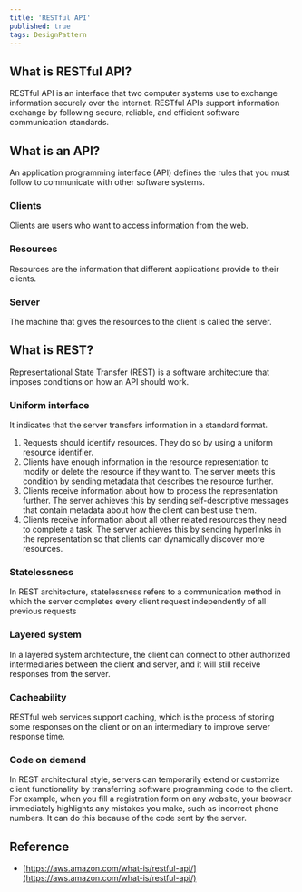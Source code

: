 ```yaml
---
title: 'RESTful API'
published: true
tags: DesignPattern
---
```


## What is RESTful API?

RESTful API is an interface that two computer systems use to exchange
information securely over the internet. RESTful APIs support information
exchange by following secure, reliable, and efficient software communication
standards.

## What is an API?

An application programming interface (API) defines the rules that you must
follow to communicate with other software systems.

### Clients

Clients are users who want to access information from the web.

### Resources

Resources are the information that different applications provide to their
clients.

### Server

The machine that gives the resources to the client is called the server.

## What is REST?

Representational State Transfer (REST) is a software architecture that imposes
conditions on how an API should work.

### Uniform interface

It indicates that the server transfers information in a standard format.

1. Requests should identify resources. They do so by using a uniform resource identifier.
2. Clients have enough information in the resource representation to modify or delete the resource if they want to. The server meets this condition by sending metadata that describes the resource further.
3. Clients receive information about how to process the representation further. The server achieves this by sending self-descriptive messages that contain metadata about how the client can best use them.
4. Clients receive information about all other related resources they need to complete a task. The server achieves this by sending hyperlinks in the representation so that clients can dynamically discover more resources.

### Statelessness

In REST architecture, statelessness refers to a communication method in which the server completes every client request independently of all previous requests

### Layered system

In a layered system architecture, the client can connect to other authorized intermediaries between the client and server, and it will still receive responses from the server.

### Cacheability

RESTful web services support caching, which is the process of storing some responses on the client or on an intermediary to improve server response time.

### Code on demand

In REST architectural style, servers can temporarily extend or customize
client functionality by transferring software programming code to the client.
For example, when you fill a registration form on any website, your browser
immediately highlights any mistakes you make, such as incorrect phone numbers.
It can do this because of the code sent by the server.


## Reference

- [https://aws.amazon.com/what-is/restful-api/](https://aws.amazon.com/what-is/restful-api/)